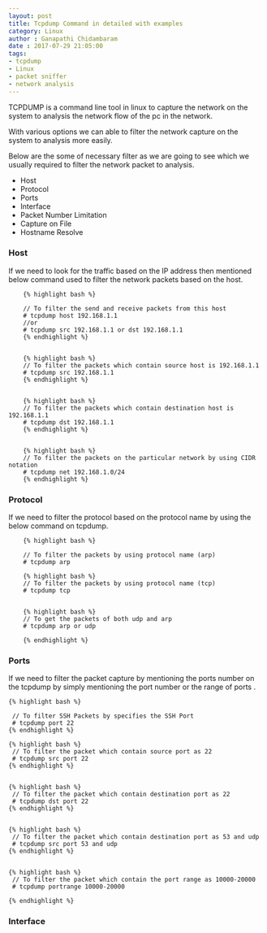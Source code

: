 ```yaml
---
layout: post
title: Tcpdump Command in detailed with examples
category: Linux
author : Ganapathi Chidambaram
date : 2017-07-29 21:05:00
tags: 
- tcpdump
- Linux
- packet sniffer
- network analysis
---
```


TCPDUMP is a command line tool in linux to capture the network on the system to analysis the network flow of the pc in the network.

With various options we can able to filter the network capture on the system to analysis more easily.

Below are the some of necessary filter as we are going to see which we usually required to filter the network packet to analysis.
    
- Host
- Protocol
- Ports
- Interface
- Packet Number Limitation
- Capture on File
- Hostname Resolve

### Host
    
If we need to look for the traffic based on the IP address then mentioned below command used to filter the network packets based on the host.


        {% highlight bash %}

        // To filter the send and receive packets from this host
        # tcpdump host 192.168.1.1
        //or
        # tcpdump src 192.168.1.1 or dst 192.168.1.1
        {% endhighlight %}


        {% highlight bash %}
        // To filter the packets which contain source host is 192.168.1.1
        # tcpdump src 192.168.1.1
        {% endhighlight %}


        {% highlight bash %}
        // To filter the packets which contain destination host is 192.168.1.1
        # tcpdump dst 192.168.1.1
        {% endhighlight %}


        {% highlight bash %}
        // To filter the packets on the particular network by using CIDR notation
        # tcpdump net 192.168.1.0/24
        {% endhighlight %}


### Protocol

If we need to filter the protocol based on the protocol name by using the below command on tcpdump.

        {% highlight bash %}

        // To filter the packets by using protocol name (arp)
        # tcpdump arp

        {% highlight bash %}        
        // To filter the packets by using protocol name (tcp)
        # tcpdump tcp 


        {% highlight bash %}
        // To get the packets of both udp and arp
        # tcpdump arp or udp

        {% endhighlight %}

### Ports

If we need to filter the packet capture by mentioning the ports number on the tcpdump by simply mentioning the port number or the range of ports .

    {% highlight bash %}

     // To filter SSH Packets by specifies the SSH Port
     # tcpdump port 22
    {% endhighlight %}

    {% highlight bash %}
     // To filter the packet which contain source port as 22
     # tcpdump src port 22
    {% endhighlight %}
    

    {% highlight bash %}
     // To filter the packet which contain destination port as 22
     # tcpdump dst port 22
    {% endhighlight %}


    {% highlight bash %}
     // To filter the packet which contain destination port as 53 and udp
     # tcpdump src port 53 and udp
    {% endhighlight %}


    {% highlight bash %}
     // To filter the packet which contain the port range as 10000-20000
     # tcpdump portrange 10000-20000

    {% endhighlight %}


### Interface